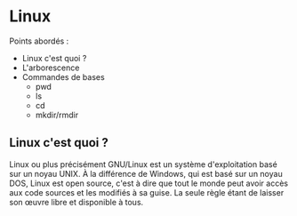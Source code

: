 # Linux

Points abordés :
* Linux c'est quoi ?
* L'arborescence
* Commandes de bases
	* pwd
	* ls
	* cd 
	* mkdir/rmdir


## Linux c'est quoi ?

Linux ou plus précisément GNU/Linux est un système d'exploitation basé sur un noyau UNIX. À la différence de Windows, qui est basé sur un noyau DOS, Linux est open source, c'est à dire que tout le monde peut avoir accès aux code sources et les modifiés à sa guise. La seule règle étant de laisser son œuvre libre et disponible à tous.

